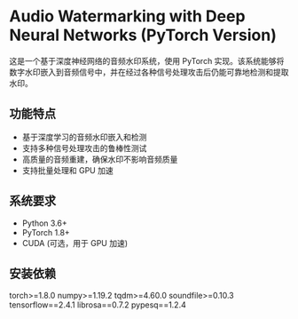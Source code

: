 # Audio Watermarking with Deep Neural Networks (PyTorch Version)

这是一个基于深度神经网络的音频水印系统，使用 PyTorch 实现。该系统能够将数字水印嵌入到音频信号中，并在经过各种信号处理攻击后仍能可靠地检测和提取水印。

## 功能特点

- 基于深度学习的音频水印嵌入和检测
- 支持多种信号处理攻击的鲁棒性测试
- 高质量的音频重建，确保水印不影响音频质量
- 支持批量处理和 GPU 加速

## 系统要求

- Python 3.6+
- PyTorch 1.8+
- CUDA (可选，用于 GPU 加速)

## 安装依赖
torch>=1.8.0
numpy>=1.19.2
tqdm>=4.60.0
soundfile>=0.10.3
tensorflow==2.4.1
librosa==0.7.2
pypesq==1.2.4
